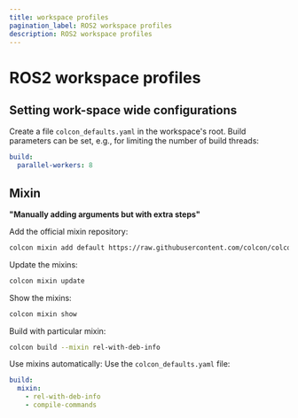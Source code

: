 ```yaml
---
title: workspace profiles
pagination_label: ROS2 workspace profiles
description: ROS2 workspace profiles
---
```


# ROS2 workspace profiles

## Setting work-space wide configurations

Create a file `colcon_defaults.yaml` in the workspace's root.
Build parameters can be set, e.g., for limiting the number of build threads:

```yaml
build:
  parallel-workers: 8
```

## Mixin

**"Manually adding arguments but with extra steps"**

Add the official mixin repository:
```bash
colcon mixin add default https://raw.githubusercontent.com/colcon/colcon-mixin-repository/master/index.yaml
```

Update the mixins:
```bash
colcon mixin update
```

Show the mixins:
```bash
colcon mixin show
```

Build with particular mixin:
```bash
colcon build --mixin rel-with-deb-info
```

Use mixins automatically: Use the `colcon_defaults.yaml` file:

```yaml
build:
  mixin:
    - rel-with-deb-info
    - compile-commands
```
